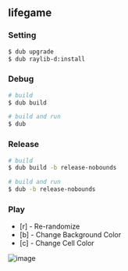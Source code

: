 ## lifegame

### Setting
```sh
$ dub upgrade
$ dub raylib-d:install
```

### Debug
```sh
# build
$ dub build

# build and run
$ dub
```

### Release
```sh
# build
$ dub build -b release-nobounds

# build and run
$ dub -b release-nobounds
```

### Play
- [r] - Re-randomize
- [b] - Change Background Color
- [c] - Change Cell Color

![image](https://github.com/user-attachments/assets/eccdf3e5-d127-41cb-a8b3-6a2e2ff4bbe9)
